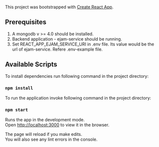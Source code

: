 This project was bootstrapped with [Create React App](https://github.com/facebook/create-react-app).

## Prerequisites

1. A mongodb v >= 4.0 should be installed.
2. Backend application - ejam-service should be running.
3. Set REACT_APP_EJAM_SERVICE_URI in .env file. Its value would be the url of ejam-service. Refere .env-example file.

## Available Scripts

To install dependencies run following command in the project directory:
### `npm install`

To run the application invoke following command in the project directory:
### `npm start`

Runs the app in the development mode.<br />
Open [http://localhost:3000](http://localhost:3000) to view it in the browser.

The page will reload if you make edits.<br />
You will also see any lint errors in the console.
